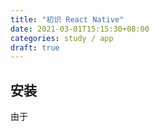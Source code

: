 ```yaml
---
title: "初识 React Native"
date: 2021-03-01T15:15:30+08:00
categories: study / app
draft: true
---
```


## 安装

由于
